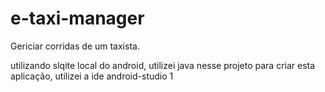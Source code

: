 # e-taxi-manager
Gericiar corridas de um taxista.

utilizando slqite local do android, utilizei java nesse projeto para criar esta aplicação, utilizei a ide android-studio
1
